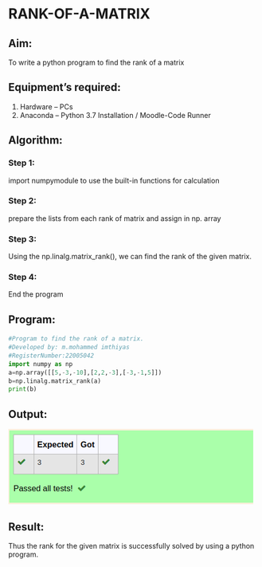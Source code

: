 # RANK-OF-A-MATRIX
## Aim:
To write a python program to find the rank of a matrix
## Equipment’s required:
1. 	Hardware – PCs
2. 	Anaconda – Python 3.7 Installation / Moodle-Code Runner
## Algorithm:
### Step 1:
import numpymodule to use the built-in functions for calculation

### Step 2:
prepare the lists from each rank of matrix and assign in np. array

### Step 3:
Using the np.linalg.matrix_rank(), we can find the rank of the given matrix.

### Step 4:
End the program

## Program:
```python
#Program to find the rank of a matrix.
#Developed by: m.mohammed imthiyas
#RegisterNumber:22005042
import numpy as np
a=np.array([[5,-3,-10],[2,2,-3],[-3,-1,5]])
b=np.linalg.matrix_rank(a)
print(b)
```
## Output:
![output](./atp.png)
## Result:
Thus the rank for the given matrix is successfully solved by  using a python program.

